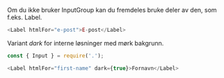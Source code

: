 Om du ikke bruker InputGroup kan du fremdeles bruke deler av den, som f.eks. Label.

```js
<Label htmlFor="e-post">E-post</Label>
```

Variant _dark_ for interne løsninger med mørk bakgrunn.

```js { "props": { "className": "sb1ds-example-dark" } }
const { Input } = require('.');

<Label htmlFor="first-name" dark={true}>Fornavn</Label>

```
